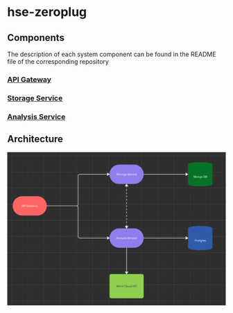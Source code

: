 # hse-zeroplug

## Components

The description of each system component can be found in the README file of the corresponding repository

### [API Gateway](https://github.com/hse-zeroplug/api-gateway)
### [Storage Service](https://github.com/hse-zeroplug/storage-service)
### [Analysis Service](https://github.com/hse-zeroplug/analysis-service)

## Architecture

![architecture](assets/architecture.png)